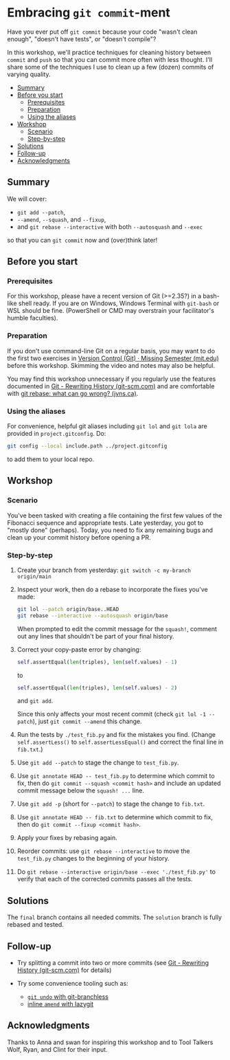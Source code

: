 # Embracing `git commit`-ment

Have you ever put off `git commit` because your code "wasn't clean enough", "doesn't have tests", or "doesn't compile"?

In this workshop, we'll practice techniques for cleaning history between `commit` and `push` so that you can commit more often with less thought. I'll share some of the techniques I use to clean up a few (dozen) commits of varying quality.

- [Summary](#summary)
- [Before you start](#before-you-start)
  - [Prerequisites](#prerequisites)
  - [Preparation](#preparation)
  - [Using the aliases](#using-the-aliases)
- [Workshop](#workshop)
  - [Scenario](#scenario)
  - [Step-by-step](#step-by-step)
- [Solutions](#solutions)
- [Follow-up](#follow-up)
- [Acknowledgments](#acknowledgments)

## Summary

We will cover:

- `git add --patch`,
- `--amend`, `--squash`, and `--fixup`,
- and `git rebase --interactive` with both `--autosquash` and `--exec`

so that you can `git commit` now and (over)think later!

## Before you start

### Prerequisites

For this workshop, please have a recent version of Git (>=2.35?) in a bash-like shell ready. If you are on Windows, Windows Terminal with `git-bash` or WSL should be fine. (PowerShell or CMD may overstrain your facilitator's humble faculties).

### Preparation

If you don't use command-line Git on a regular basis, you may want to do the first two exercises in [Version Control (Git) · Missing Semester (mit.edu)](https://missing.csail.mit.edu/2020/version-control/) before this workshop. Skimming the video and notes may also be helpful.

You may find this workshop unnecessary if you regularly use the features documented in [Git - Rewriting History (git-scm.com)](https://git-scm.com/book/en/v2/Git-Tools-Rewriting-History) and are comfortable with [git rebase: what can go wrong? (jvns.ca)](https://jvns.ca/blog/2023/11/06/rebasing-what-can-go-wrong-/).

### Using the aliases

For convenience, helpful git aliases including `git lol` and `git lola` are provided in `project.gitconfig`. Do:

```bash
git config --local include.path ../project.gitconfig
```

to add them to your local repo.

## Workshop

### Scenario

You've been tasked with creating a file containing the first few values of the Fibonacci sequence and appropriate tests.
Late yesterday, you got to "mostly done" (perhaps). Today, you need to fix any remaining bugs and clean up your commit history before opening a PR.

### Step-by-step

1. Create your branch from yesterday: `git switch -c my-branch origin/main`
2. Inspect your work, then do a rebase to incorporate the fixes you've made:
    ```bash
    git lol --patch origin/base..HEAD
    git rebase --interactive --autosquash origin/base
    ```
    When prompted to edit the commit message for the `squash!`, comment out any lines that shouldn't be part of your final history.
3. Correct your copy-paste error by changing:
    ```python
    self.assertEqual(len(triples), len(self.values) - 1)
    ```

    to

    ```python
    self.assertEqual(len(triples), len(self.values) - 2)
    ```

    and `git add`.

    Since this only affects your most recent commit (check `git lol -1 --patch`), just `git commit --amend` this change.

4. Run the tests by `./test_fib.py` and fix the mistakes you find. 
   (Change `self.assertLess()` to `self.assertLessEqual()` and correct the final line in `fib.txt`.)

5. Use `git add --patch` to stage the change to `test_fib.py`.

6. Use `git annotate HEAD -- test_fib.py` to determine which commit to fix, then do `git commit --squash <commit hash>` and include an updated commit message below the `squash! ...` line.

7. Use `git add -p` (short for `--patch`) to stage the change to `fib.txt`.

8. Use `git annotate HEAD -- fib.txt` to determine which commit to fix, then do `git commit --fixup <commit hash>`.

9. Apply your fixes by rebasing again.

10. Reorder commits: use `git rebase --interactive` to move the `test_fib.py` changes to the beginning of your history.

11. Do `git rebase --interactive origin/base --exec './test_fib.py'` to verify that each of the corrected commits passes all the tests.

## Solutions

The `final` branch contains all needed commits. The `solution` branch is fully rebased and tested.

## Follow-up

- Try splitting a commit into two or more commits (see [Git - Rewriting History (git-scm.com)](https://git-scm.com/book/en/v2/Git-Tools-Rewriting-History) for details)

- Try some convenience tooling such as:

  - [`git undo` with git-branchless](https://github.com/arxanas/git-branchless?tab=readme-ov-file#about)
  - [inline `amend` with lazygit](https://github.com/jesseduffield/lazygit?tab=readme-ov-file#amend-an-old-commit)

## Acknowledgments

Thanks to Anna and swan for inspiring this workshop and to Tool Talkers Wolf, Ryan, and Clint for their input.
